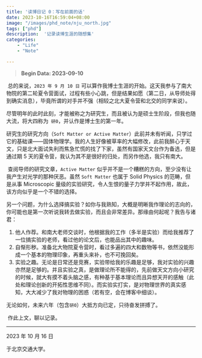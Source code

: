 ```yaml
---
title: '读博日记 0：写在前面的话'
date: 2023-10-16T16:59:04+08:00
image: "/images/phd_note/nju_north.jpg"
tags: ["phd"]
description:  '记录读博生涯的随想集'
categories: 	
    - "Life"
    - "Note"

---
```




> **Begin Data: 2023-09-10**

​		总的来说，`2023 年 9 月 10 日` 可以算作我博士生涯的开始。这天我参与了南大物院的第二轮夏令营面试，过程有些小心跳，但是结果如愿（第二日，从导师处得到确实消息），毕竟所谓的对手并不强（相较之北大夏令营和北交的同学来说）。

​		尽管明年的此时此刻，才能被称之为研究生，而且被认为是硕士生阶段，但我也随大流，将大四称为` 研0`，并认作是博士生的第一年。

​		研究生的研究方向（`Soft Matter or Active Matter`）此前并未有听闻，只学过它的基础课——固体物理学。我的人生好像被草率的大幅修改，此前我醉心于天文，只是北大面试失利而焦急忙慌的找了下家，虽然有国家天文台作为备选，但是通过期 5 天的夏令营，我认为其不是很好的归处，而另作他选，我只有南大。

​		查阅导师的研究文章，`Active Matter` 似乎并不是一个糟糕的方向，至少没有让我产生对光学的那种厌恶。虽然 `Soft Matter` 也属于 Solid Physics 的范畴，但是从事 Microscopic 量级的实验研究，令人生恨的量子力学并不起作用，故此，该方向似乎是一个不错的选择。

​		另一个问题，为什么选择搞实验？如你与我熟知，大概是明晰我作理论的志向的，你可能也是第一次听说我转去做实验，而且会非常差异。那缘由何起呢？我告与诸君：

1. 他人作荐。和南大老师交谈时，他根据我的工作（多半是实验）而给我推荐了一位搞实验的老师，看过他的论文后，也能品出其中的趣味。
2. 自惭形秽。准备北大物院夏令营时，看过多遍的四大和数物等书，依然没能形成一个基本的物理印象，再重头来补，也不可挽回矣。
3. 实验之趣。无论是日常还是竞赛，实验带给我的乐趣是足够，我对实验的兴趣亦然是足够的。并且实验之真，是做理论所不能得的，先前做天文方向小研究的时候，就大有摸不着头脑之感，有种基于基本理论而且异想天开的感触（此处和理论创新的开拓性思维不同）。而实验实打实，是对物理世界的真实感知，大大减少了我对物理的困惑（若有空，会在博客中细谈）。

​		无论如何，未来六年（包含`研0`）大抵方向已定，只待奋发拼搏了。

​		作此上文，聊以记录。



---

2023 年 10 月 16 日 

于北京交通大学。

